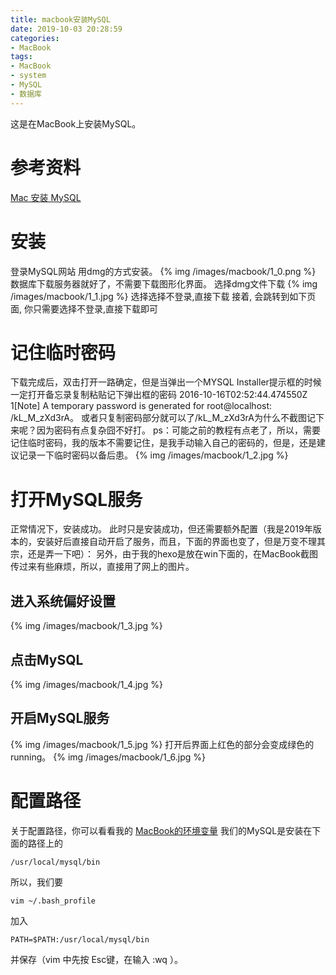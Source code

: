 ```yaml
---
title: macbook安装MySQL
date: 2019-10-03 20:28:59
categories:
- MacBook
tags:
- MacBook
- system
- MySQL
- 数据库
---
```

这是在MacBook上安装MySQL。
<!-- more -->
# 参考资料
[Mac 安装 MySQL](https://blog.csdn.net/catstarxcode/article/details/78940385)
# 安装
登录MySQL网站
用dmg的方式安装。
{% img /images/macbook/1_0.png %}
数据库下载服务器就好了，不需要下载图形化界面。
选择dmg文件下载
{% img /images/macbook/1_1.jpg %}
选择选择不登录,直接下载
接着, 会跳转到如下页面, 你只需要选择不登录,直接下载即可
# 记住临时密码
下载完成后，双击打开一路确定，但是当弹出一个MYSQL Installer提示框的时候一定打开备忘录复制粘贴记下弹出框的密码
2016-10-16T02:52:44.474550Z 1[Note] A temporary password is generated for root@localhost: /kL_M_zXd3rA。
或者只复制密码部分就可以了/kL_M_zXd3rA为什么不截图记下来呢？因为密码有点复杂囧不好打。
ps：可能之前的教程有点老了，所以，需要记住临时密码，我的版本不需要记住，是我手动输入自己的密码的，但是，还是建议记录一下临时密码以备后患。
{% img /images/macbook/1_2.jpg %}
# 打开MySQL服务
正常情况下，安装成功。
此时只是安装成功，但还需要额外配置（我是2019年版本的，安装好后直接自动开启了服务，而且，下面的界面也变了，但是万变不理其宗，还是弄一下吧）：
另外，由于我的hexo是放在win下面的，在MacBook截图传过来有些麻烦，所以，直接用了网上的图片。
## 进入系统偏好设置
{% img /images/macbook/1_3.jpg %}
## 点击MySQL
{% img /images/macbook/1_4.jpg %}
## 开启MySQL服务
{% img /images/macbook/1_5.jpg %}
打开后界面上红色的部分会变成绿色的running。
{% img /images/macbook/1_6.jpg %}
# 配置路径
关于配置路径，你可以看看我的
[MacBook的环境变量](https://benpaodewoniu.github.io/2019/10/03/macbook0/)
我们的MySQL是安装在下面的路径上的

	/usr/local/mysql/bin
	
所以，我们要

	vim ~/.bash_profile
	
加入

	PATH=$PATH:/usr/local/mysql/bin
	
并保存（vim 中先按 Esc键，在输入  :wq  ）。








